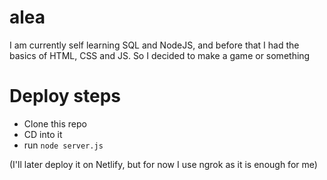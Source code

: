 # alea
I am currently self learning SQL and NodeJS, and before that I had the basics of HTML, CSS and JS.
So I decided to make a game or something

# Deploy steps

- Clone this repo
- CD into it
- run `node server.js`

(I'll later deploy it on Netlify, but for now I use ngrok as it is enough for me)
